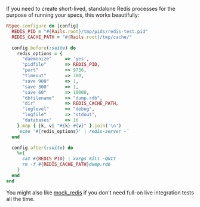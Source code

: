 If you need to create short-lived, standalone Redis processes for the purpose of running your specs, this works beautifully:

```ruby
RSpec.configure do |config|
  REDIS_PID = "#{Rails.root}/tmp/pids/redis-test.pid"
  REDIS_CACHE_PATH = "#{Rails.root}/tmp/cache/"

  config.before(:suite) do
    redis_options = {
      "daemonize"     => 'yes',
      "pidfile"       => REDIS_PID,
      "port"          => 9736,
      "timeout"       => 300,
      "save 900"      => 1,
      "save 300"      => 1,
      "save 60"       => 10000,
      "dbfilename"    => "dump.rdb",
      "dir"           => REDIS_CACHE_PATH,
      "loglevel"      => "debug",
      "logfile"       => "stdout",
      "databases"     => 16
    }.map { |k, v| "#{k} #{v}" }.join('\n')
    `echo '#{redis_options}' | redis-server -`
  end

  config.after(:suite) do
    %x{
      cat #{REDIS_PID} | xargs kill -QUIT
      rm -f #{REDIS_CACHE_PATH}dump.rdb
    }
  end
end
```

You might also like [mock_redis](https://github.com/causes/mock_redis) if you don't need full-on live integration tests all the time.